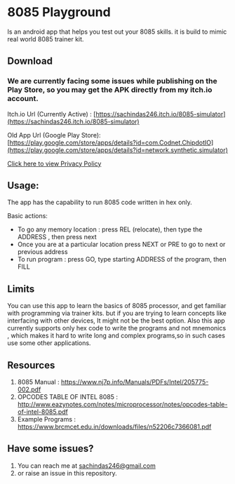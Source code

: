 # 8085 Playground
Is an android app that helps you test out your 8085 skills. it is build to mimic real world 8085 trainer kit. 
## Download
### We are currently facing some issues while publishing on the Play Store, so you may get the APK directly from my itch.io account.
Itch.io Url (Currently Active) : [https://sachindas246.itch.io/8085-simulator](https://sachindas246.itch.io/8085-simulator)

Old App Url (Google Play Store): [https://play.google.com/store/apps/details?id=com.Codnet.ChipdotIO](https://play.google.com/store/apps/details?id=network.synthetic.simulator)

[Click here to view Privacy Policy](PrivacyPolicy.md)




## Usage:  
The app has the capability to run 8085 code written in hex only.  

Basic actions: 
- To go any memory location : press REL (relocate), then type the ADDRESS , then press next
- Once you are at a particular location  press NEXT or PRE  to go to next or previous address
- To run program : press GO, type starting ADDRESS of the program, then FILL

## Limits
You can use this app to learn the basics of 8085 processor, and get familiar with programming via trainer kits. but if you are trying to learn concepts like interfacing with other devices, It might not be the best option. Also this app currently supports only hex code to write the programs and not mnemonics , which makes it hard to write long and complex programs,so in such cases use some other applications.

## Resources
1. 8085 Manual : https://www.nj7p.info/Manuals/PDFs/Intel/205775-002.pdf   
2. OPCODES TABLE OF INTEL 8085 : http://www.eazynotes.com/notes/microprocessor/notes/opcodes-table-of-intel-8085.pdf  
3. Example Programs : https://www.brcmcet.edu.in/downloads/files/n52206c7366081.pdf  

## Have some issues?

1. You can reach me at sachindas246@gmail.com
2. or raise an issue in this repository.
